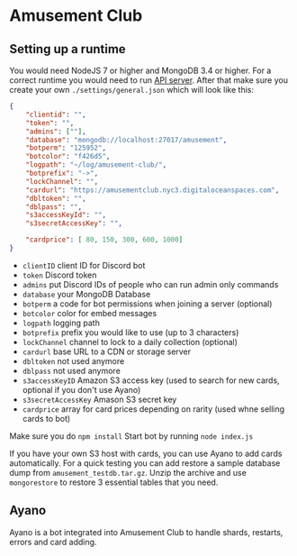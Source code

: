 # Amusement Club
[logo]: https://github.com/NoxCaos/amusement-club/blob/master/invite.png

## Setting up a runtime
You would need NodeJS 7 or higher and MongoDB 3.4 or higher.
For a correct runtime you would need to run [API server](https://github.com/yosoro-ent/amusement-api). After that make sure you create your own `./settings/general.json` which will look like this:
```json
{
    "clientid": "",
    "token": "",
    "admins": [""],
    "database": "mongodb://localhost:27017/amusement",
    "botperm": "125952",
    "botcolor": "f426d5",
    "logpath": "~/log/amusement-club/",
    "botprefix": "->",
    "lockChannel": "",
    "cardurl": "https://amusementclub.nyc3.digitaloceanspaces.com",
    "dbltoken": "",
    "dblpass": "",
    "s3accessKeyId": "",
    "s3secretAccessKey": "",

    "cardprice": [ 80, 150, 300, 600, 1000]
}
```
* `clientID` client ID for Discord bot
* `token` Discord token
* `admins` put Discord IDs of people who can run admin only commands
* `database` your MongoDB Database
* `botperm` a code for bot permissions when joining a server (optional)
* `botcolor` color for embed messages 
* `logpath` logging path
* `botprefix` prefix you would like to use (up to 3 characters)
* `lockChannel` channel to lock to a daily collection (optional)
* `cardurl` base URL to a CDN or storage server
* `dbltoken` not used anymore
* `dblpass` not used anymore
* `s3accessKeyID` Amazon S3 access key (used to search for new cards, optional if you don't use Ayano)
* `s3secretAccessKey` Amason S3 secret key
* `cardprice` array for card prices depending on rarity (used whne selling cards to bot)

Make sure you do `npm install`
Start bot by running `node index.js`

If you have your own S3 host with cards, you can use Ayano to add cards automatically. For a quick testing you can add restore a sample database dump from `amusement_testdb.tar.gz`. Unzip the archive and use `mongorestore` to restore 3 essential tables that you need.

## Ayano
Ayano is a bot integrated into Amusement Club to handle shards, restarts, errors and card adding.